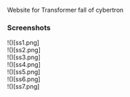 Website for Transformer fall of cybertron
### Screenshots
!()[ss1.png] <br>
!()[ss2.png] <br>
!()[ss3.png] <br>
!()[ss4.png] <br>
!()[ss5.png] <br>
!()[ss6.png] <br>
!()[ss7.png] <br>
